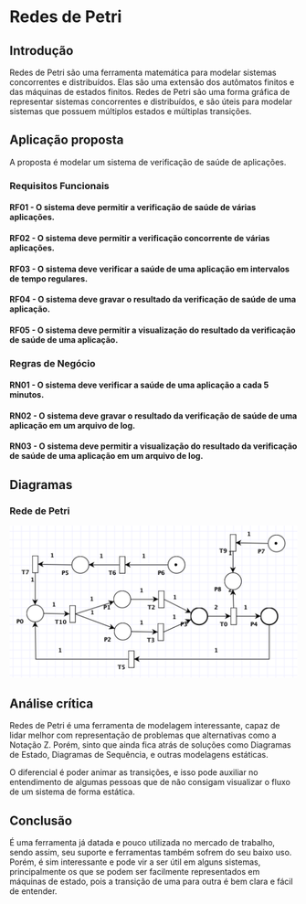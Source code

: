 # Redes de Petri

## Introdução

Redes de Petri são uma ferramenta matemática para modelar sistemas concorrentes e distribuídos. Elas são uma extensão dos autômatos finitos e das máquinas de estados finitos. Redes de Petri são uma forma gráfica de representar sistemas concorrentes e distribuídos, e são úteis para modelar sistemas que possuem múltiplos estados e múltiplas transições.

## Aplicação proposta

A proposta é modelar um sistema de verificação de saúde de aplicações.

### Requisitos Funcionais

#### RF01 - O sistema deve permitir a verificação de saúde de várias aplicações.
#### RF02 - O sistema deve permitir a verificação concorrente de várias aplicações.
#### RF03 - O sistema deve verificar a saúde de uma aplicação em intervalos de tempo regulares.
#### RF04 - O sistema deve gravar o resultado da verificação de saúde de uma aplicação.
#### RF05 - O sistema deve permitir a visualização do resultado da verificação de saúde de uma aplicação.

### Regras de Negócio

#### RN01 - O sistema deve verificar a saúde de uma aplicação a cada 5 minutos.
#### RN02 - O sistema deve gravar o resultado da verificação de saúde de uma aplicação em um arquivo de log.
#### RN03 - O sistema deve permitir a visualização do resultado da verificação de saúde de uma aplicação em um arquivo de log.

## Diagramas

### Rede de Petri

![Rede de Petri](./PIPE/rede.png)

## Análise crítica

Redes de Petri é uma ferramenta de modelagem interessante, capaz de lidar melhor com representação de problemas que alternativas como a Notação Z. Porém, sinto que ainda fica atrás de soluções como Diagramas de Estado, Diagramas de Sequência, e outras modelagens estáticas.

O diferencial é poder animar as transições, e isso pode auxiliar no entendimento de algumas pessoas que de não consigam visualizar o fluxo de um sistema de forma estática.

## Conclusão

É uma ferramenta já datada e pouco utilizada no mercado de trabalho, sendo assim, seu suporte e ferramentas também sofrem do seu baixo uso. Porém, é sim interessante e pode vir a ser útil em alguns sistemas, principalmente os que se podem ser facilmente representados em máquinas de estado, pois a transição de uma para outra é bem clara e fácil de entender.
